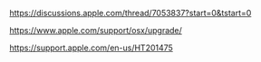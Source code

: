 https://discussions.apple.com/thread/7053837?start=0&tstart=0

https://www.apple.com/support/osx/upgrade/

https://support.apple.com/en-us/HT201475
